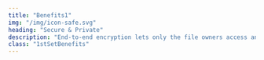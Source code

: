 ```yaml
---
title: "Benefits1"
img: "/img/icon-safe.svg"
heading: "Secure & Private"
description: "End-to-end encryption lets only the file owners access and see their data."
class: "1stSetBenefits"
---
```


